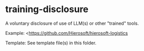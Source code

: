 # training-disclosure
A voluntary disclosure of use of LLM(s) or other "trained" tools.

Example: <https://github.com/Hierosoft/hierosoft-logistics

Template: See template file(s) in this folder.
